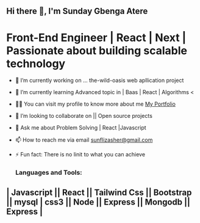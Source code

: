 ## Hi there 👋, I'm Sunday Gbenga Atere

# Front-End Engineer | React | Next | Passionate about building scalable technology 

- 🔭 I’m currently working on ... the-wild-oasis web apllication project
- 🌱 I’m currently learning Advanced topic in | Baas | React | Algorithms  <
- 🧑‍💻 You can visit my profile to know more about me [My Portfolio](https://www.sunflizdev.netlify.app)    
- 👯 I’m looking to collaborate on || Open source projects 
- 💬 Ask me about Problem Solving | React |Javascript 
- 📫 How to reach me via email [sunflizasher@gmail.com](mailto:sunflizasher@gmail.com)
- ⚡ Fun fact: There is no linit to what you can achieve

  ### Languages and Tools:
 ## | Javascript || React || Tailwind Css || Bootstrap || mysql | css3 || Node || Express || Mongodb || Express |


<!--
- breaking news
- [ab](https://www.google.com)

- [LinkedIn](https://www.linkedin.com/in/username/)
- [Twitter](https://twitter.com/username)
- [Personal Website](https://www.yourwebsite.com)
- [About me](https://www.google.com) 
-->
